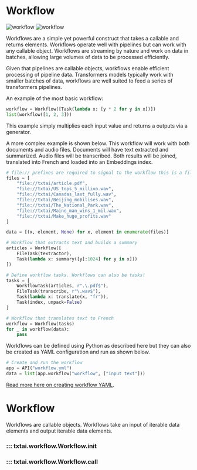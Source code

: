 # Workflow

![workflow](/images/workflow.png#only-light)
![workflow](/images/workflow-dark.png#only-dark)

Workflows are a simple yet powerful construct that takes a callable and returns elements. Workflows operate well with pipelines but can work with any callable object. Workflows are streaming by nature and work on data in batches, allowing large volumes of data to be processed efficiently.

Given that pipelines are callable objects, workflows enable efficient processing of pipeline data. Transformers models typically work with smaller batches of data, workflows are well suited to feed a series of transformers pipelines. 

An example of the most basic workflow:

```python
workflow = Workflow([Task(lambda x: [y * 2 for y in x])])
list(workflow([1, 2, 3]))
```

This example simply multiplies each input value and returns a outputs via a generator. 

A more complex example is shown below. This workflow will work with both documents and audio files. Documents will have text extracted and summarized. Audio files will be transcribed. Both results will be joined, translated into French and loaded into an Embeddings index.

```python
# file:// prefixes are required to signal to the workflow this is a file and not a text string
files = [
    "file://txtai/article.pdf",
    "file://txtai/US_tops_5_million.wav",
    "file://txtai/Canadas_last_fully.wav",
    "file://txtai/Beijing_mobilises.wav",
    "file://txtai/The_National_Park.wav",
    "file://txtai/Maine_man_wins_1_mil.wav",
    "file://txtai/Make_huge_profits.wav"
]

data = [(x, element, None) for x, element in enumerate(files)]

# Workflow that extracts text and builds a summary
articles = Workflow([
    FileTask(textractor),
    Task(lambda x: summary([y[:1024] for y in x]))
])

# Define workflow tasks. Workflows can also be tasks!
tasks = [
    WorkflowTask(articles, r".\.pdf$"),
    FileTask(transcribe, r"\.wav$"),
    Task(lambda x: translate(x, "fr")),
    Task(index, unpack=False)
]

# Workflow that translates text to French
workflow = Workflow(tasks)
for _ in workflow(data):
    pass
```

Workflows can be defined using Python as described here but they can also be created as YAML configuration and run as shown below.

```python
# Create and run the workflow
app = API("workflow.yml")
data = list(app.workflow("workflow", ["input text"]))
```

[Read more here on creating workflow YAML](../../api). 

# Workflow

Workflows are callable objects. Workflows take an input of iterable data elements and output iterable data elements. 

### ::: txtai.workflow.Workflow.__init__
### ::: txtai.workflow.Workflow.__call__
